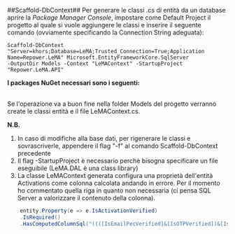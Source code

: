 ##Scaffold-DbContext##
Per generare le classi .cs di entità da un database aprire la *Package Manager Console*, 
impostare come Default Project il progetto al quale si vuole aggiungere le classi e inserire il seguente comando (ovviamente specificando la Connection String adeguata):

```
Scaffold-DbContext "Server=khors;Database=LeMA;Trusted_Connection=True;Application Name=Repower.LeMA" Microsoft.EntityFrameworkCore.SqlServer
-OutputDir Models -Context "LeMAContext" -StartupProject "Repower.LeMA.API"
```

**I packages NuGet necessari sono i seguenti:**
<ItemGroup>
    <PackageReference Include="Microsoft.EntityFrameworkCore.SqlServer" Version="2.0.1" />
    <PackageReference Include="Microsoft.EntityFrameworkCore" Version="2.0.1" />
    <PackageReference Include="Microsoft.EntityFrameworkCore.Design" Version="2.0.1" />
    <PackageReference Include="Microsoft.EntityFrameworkCore.Tools" Version="2.0.1" />  
    <PackageReference Include="Microsoft.Extensions.Configuration" Version="2.0.0" />   
</ItemGroup>

Se l'operazione va a buon fine nella folder Models del progetto verranno create le classi entità e il file LeMAContext.cs.

**N.B.**

1) In caso di modifiche alla base dati, per rigenerare le classi e sovrascriverle, appendere il flag "-f" al comando Scaffold-DbContext precedente
2) Il flag -StartupProject è necessario perchè bisogna specificare un file eseguibile (LeMA.DAL è una class library)
3) La classe LeMAContext generata configura una proprietà dell'entità Activations come colonna calcolata andando in errore. Per il momento ho commentato quella riga in quanto non necessaria (ci pensa SQL Server a valorizzare il contenuto della colonna).
```cs
    entity.Property(e => e.IsActivationVerified)
    .IsRequired()
    .HasComputedColumnSql("((([IsEmailPecVerified]&[IsOTPVerified])&[IsOTSDLVerified])&[IsValid])");
```   
